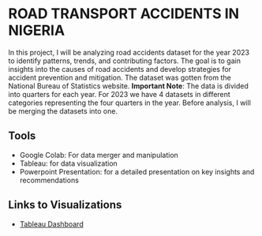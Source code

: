 # ROAD TRANSPORT ACCIDENTS IN NIGERIA

In this project, I will be analyzing road accidents dataset for the year 2023 to identify patterns, trends, and contributing factors. The goal is to gain insights into the causes 
of road accidents and develop strategies for accident prevention and mitigation. The dataset was gotten from the National Bureau of Statistics website. 
**Important Note**: The data is divided into quarters for each year. For 2023 we have 4 datasets in different categories representing the four quarters in the year. Before analysis, 
I will be merging the datasets into one. 


## Tools
* Google Colab: For data merger and manipulation
* Tableau: for data visualization
* Powerpoint Presentation: for a detailed presentation on key insights and recommendations





## Links to Visualizations
* [Tableau Dashboard](https://public.tableau.com/views/Book1_17126836519290/ROADTRANSPORTANALYSISVEHICLEDISTRIBUTION?:language=en-US&publish=yes&:sid=&:display_count=n&:origin=viz_share_link)
